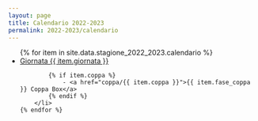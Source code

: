 ```yaml
---
layout: page
title: Calendario 2022-2023
permalink: 2022-2023/calendario
---
```


<ul>
    {% for item in site.data.stagione_2022_2023.calendario %}
        <li>
            <a href="giornate/{{ item.giornata }}">Giornata {{ item.giornata }}</a>

            {% if item.coppa %}
                - <a href="coppa/{{ item.coppa }}">{{ item.fase_coppa }} Coppa Box</a>
            {% endif %}
        </li>
    {% endfor %}
</ul>
